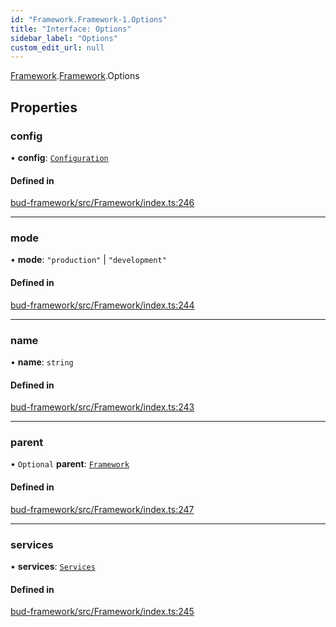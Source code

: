 ```yaml
---
id: "Framework.Framework-1.Options"
title: "Interface: Options"
sidebar_label: "Options"
custom_edit_url: null
---
```


[Framework](../modules/Framework.md).[Framework](../modules/Framework.Framework-1.md).Options

## Properties

### config

• **config**: [`Configuration`](Configuration.Configuration-1.md)

#### Defined in

[bud-framework/src/Framework/index.ts:246](https://github.com/roots/bud/blob/18ced3274/packages/@roots/bud-framework/src/Framework/index.ts#L246)

___

### mode

• **mode**: ``"production"`` \| ``"development"``

#### Defined in

[bud-framework/src/Framework/index.ts:244](https://github.com/roots/bud/blob/18ced3274/packages/@roots/bud-framework/src/Framework/index.ts#L244)

___

### name

• **name**: `string`

#### Defined in

[bud-framework/src/Framework/index.ts:243](https://github.com/roots/bud/blob/18ced3274/packages/@roots/bud-framework/src/Framework/index.ts#L243)

___

### parent

• `Optional` **parent**: [`Framework`](../classes/Framework.Framework-2.md)

#### Defined in

[bud-framework/src/Framework/index.ts:247](https://github.com/roots/bud/blob/18ced3274/packages/@roots/bud-framework/src/Framework/index.ts#L247)

___

### services

• **services**: [`Services`](Framework.Framework-1.Services.md)

#### Defined in

[bud-framework/src/Framework/index.ts:245](https://github.com/roots/bud/blob/18ced3274/packages/@roots/bud-framework/src/Framework/index.ts#L245)
